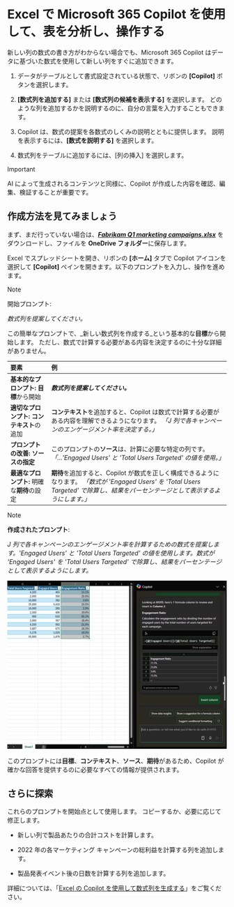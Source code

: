 # Excel で Microsoft 365 Copilot を使用して、表を分析し、操作する

新しい列の数式の書き方がわからない場合でも、Microsoft 365 Copilot はデータに基づいた数式を使用して新しい列をすぐに追加できます。

1. データがテーブルとして書式設定されている状態で、リボンの **[Copilot]** ボタンを選択します。

1. **[数式列を追加する]** または **[数式列の候補を表示する]** を選択します。 どのような列を追加するかを説明するのに、自分の言葉を入力することもできます。

1. Copilot は、数式の提案を各数式のしくみの説明とともに提供します。 説明を表示するには、**[数式を説明する]** を選択します。

1. 数式列をテーブルに追加するには、[列の挿入] を選択します。

> [!IMPORTANT]
> AI によって生成されるコンテンツと同様に、Copilot が作成した内容を確認、編集、検証することが重要です。

## 作成方法を見てみましょう

まず、まだ行っていない場合は、**_[Fabrikam Q1 marketing campaigns.xlsx](https://go.microsoft.com/fwlink/?linkid=2269124)_** をダウンロードし、ファイルを **OneDrive フォルダー**に保存します。

Excel でスプレッドシートを開き、リボンの **[ホーム]** タブで Copilot アイコンを選択して **[Copilot]** ペインを開きます。以下のプロンプトを入力し、操作を進めます。

> [!NOTE]
> 開始プロンプト:
>
> _数式列を提案してください。_

この簡単なプロンプトで、_新しい数式列を作成する_という基本的な**目標**から開始します。 ただし、数式で計算する必要がある内容を決定するのに十分な詳細がありません。  

| 要素 | 例 |
| :------ | :------- |
| **基本的なプロンプト:** **目標**から開始 | **_数式列を提案してください。_** |
| **適切なプロンプト:** **コンテキスト**の追加 | **コンテキスト**を追加すると、Copilot は数式で計算する必要がある内容を理解できるようになります。 _「J 列で各キャンペーンのエンゲージメント率を決定する。」_ |
| **プロンプトの改善:** **ソースの指定** | このプロンプトの**ソース**は、計算に必要な特定の列です。 _「...'Engaged Users' と 'Total Users Targeted' の値を使用。」_ |
| **最適なプロンプト:** 明確な**期待**の設定 | **期待**を追加すると、Copilot が数式を正しく構成できるようになります。 _「数式が 'Engaged Users' を 'Total Users Targeted' で除算し、結果をパーセンテージとして表示するようにします。」_ |

> [!NOTE]  
> **作成されたプロンプト**:  
>
> _J 列で各キャンペーンのエンゲージメント率を計算するための数式を提案します。'Engaged Users' と 'Total Users Targeted' の値を使用します。数式が 'Engaged Users' を 'Total Users Targeted' で除算し、結果をパーセンテージとして表示するようにします。_  

![Excel で Copilot を使用して作成されたプロンプトの結果のスクリーンショット。](../media/ask_copilot-explain-formula-results-excel.png)

このプロンプトには**目標**、**コンテキスト**、**ソース**、**期待**があるため、Copilot が確かな回答を提供するのに必要なすべての情報が提供されます。

## さらに探索

これらのプロンプトを開始点として使用します。 コピーするか、必要に応じて修正します。

- 新しい列で製品あたりの合計コストを計算します。

- 2022 年の各マーケティング キャンペーンの総利益を計算する列を追加します。

- 製品発表イベント後の日数を計算する列を追加します。

詳細については、「[Excel の Copilot を使用して数式列を生成する](https://support.microsoft.com/office/generate-formula-columns-with-copilot-in-excel-d866d926-9791-4e5f-be2a-c6dd9e587a47)」をご覧ください。
